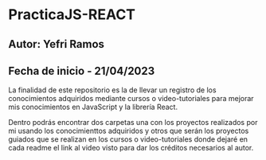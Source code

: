 # PracticaJS-REACT
## Autor: Yefri Ramos
## Fecha de inicio - 21/04/2023
La finalidad de este repositorio es la de llevar un registro de los conocimientos adquiridos mediante cursos o video-tutoriales para mejorar mis conocimientos en JavaScript y la librería React.


Dentro podrás encontrar dos carpetas una con los proyectos realizados por mi usando los conocimienttos adquiridos y otros que serán los proyectos guiados que se realizan en los cursos o video-tutoriales donde dejaré en cada readme el link al video visto para dar los créditos necesarios al autor.
